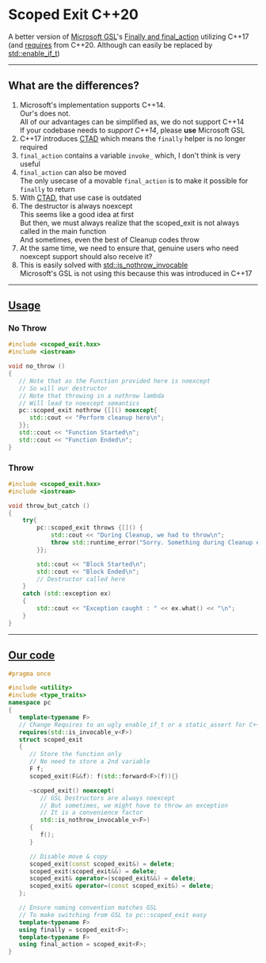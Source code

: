 # Scoped Exit C++20

A better version of [Microsoft GSL](https://github.com/microsoft/GSL)'s [Finally and final_action](https://github.com/isocpp/CppCoreGuidelines/blob/master/CppCoreGuidelines.md#gslutil-utilities) utilizing C++17 (and [requires](https://en.cppreference.com/w/cpp/keyword/requires) from C++20. Although can easily be replaced by [std::enable_if_t](https://en.cppreference.com/w/cpp/types/enable_if))

---

## What are the differences?

1. Microsoft's implementation supports C++14.  
    Our's does not.  
    All of our advantages can be simplified as, we do not support C++14  
    If your codebase needs to _support C++14_, please **use** Microsoft GSL
2. C++17 introduces [CTAD](https://en.cppreference.com/w/cpp/language/class_template_argument_deduction) which means the `finally` helper is no longer required
3. `final_action` contains a variable `invoke_` which, I don't think is very useful
4. `final_action` can also be moved  
   The only usecase of a movable `final_action` is to make it possible for `finally` to return
6. With [CTAD](https://en.cppreference.com/w/cpp/language/class_template_argument_deduction), that use case is outdated
7. The destructor is always noexcept  
   This seems like a good idea at first  
   But then, we must always realize that the scoped_exit is not always called in the main function  
   And sometimes, even the best of Cleanup codes throw
8. At the same time, we need to ensure that, genuine users who need noexcept support should also receive it?
9. This is easily solved with [std::is_nothrow_invocable](https://en.cppreference.com/w/cpp/types/is_invocable)   
   Microsoft's GSL is not using this because this was introduced in C++17

---

## [Usage](sample/run.cxx)

### No Throw

```cpp
#include <scoped_exit.hxx>
#include <iostream>

void no_throw ()
{
   // Note that as the Function provided here is noexcept
   // So will our destructor
   // Note that throwing in a nothrow lambda
   // Will lead to noexcept semantics
   pc::scoped_exit nothrow {[]() noexcept{
      std::cout << "Perform cleanup here\n";
   }};
   std::cout << "Function Started\n";
   std::cout << "Function Ended\n";
}
```

### Throw

```cpp
#include <scoped_exit.hxx>
#include <iostream>

void throw_but_catch ()
{
    try{
        pc::scoped_exit throws {[]() {
            std::cout << "During Cleanup, we had to throw\n";
            throw std::runtime_error("Sorry. Something during Cleanup errored out");
        }};

        std::cout << "Block Started\n";
        std::cout << "Block Ended\n";
        // Destructor called here
    }
    catch (std::exception ex)
    {
        std::cout << "Exception caught : " << ex.what() << "\n";
    }
}
```

---

## [Our code](header/scoped_exit.hxx)

```cpp
#pragma once

#include <utility>
#include <type_traits>
namespace pc
{
   template<typename F>
   // Change Requires to an ugly enable_if_t or a static_assert for C++17 support
   requires(std::is_invocable_v<F>)
   struct scoped_exit
   {
      // Store the function only
      // No need to store a 2nd variable
      F f;
      scoped_exit(F&&f): f(std::forward<F>(f)){}

      ~scoped_exit() noexcept(
         // GSL Destructors are always noexcept
         // But sometimes, we might have to throw an exception
         // It is a convenience factor
         std::is_nothrow_invocable_v<F>)
      {
         f();
      }

      // Disable move & copy
      scoped_exit(const scoped_exit&) = delete;
      scoped_exit(scoped_exit&&) = delete;
      scoped_exit& operator=(scoped_exit&&) = delete;
      scoped_exit& operator=(const scoped_exit&) = delete;
   };

   // Ensure naming convention matches GSL
   // To make switching from GSL to pc::scoped_exit easy
   template<typename F>
   using finally = scoped_exit<F>;
   template<typename F>
   using final_action = scoped_exit<F>;
}
```
